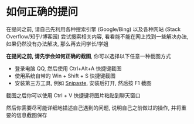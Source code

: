 # 如何正确的提问

在提问之前, 请自己先利用各种搜索引擎 (Google/Bing) 以及各种网站 (Stack Overflow/知乎/博客园) 尝试搜索相关内容, 看看能不能在网上找到一些解决办法, 如果仍然没有办法解决, 那么再去问学长/学姐

**在提问之前, 请先学会如何正确的截图**, 你可以选择以下任意一种截图方式

- 登录电脑 QQ, 然后使用 Ctrl+Alt+A 快捷键截图
- 使用系统自带的 Win + Shift + S 快捷键截图
- 安装第三方工具, 例如 [Snipaste](https://zh.snipaste.com/), 安装后打开, 然后按 F1 截图

截图之后你可以使用 Ctrl + V 快捷键将图片粘贴到聊天窗口

然后你需要尽可能详细地描述自己遇到的问题,  说明自己之前做过的操作, 并将重要的信息截图保存
